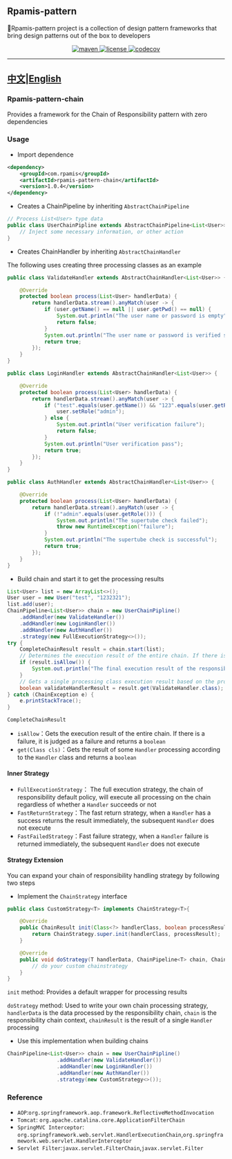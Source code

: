 ## Rpamis-pattern

🌱Rpamis-pattern project is a collection of design pattern frameworks that bring design patterns out of the box to developers

<p align="center">
  <a href="https://central.sonatype.com/artifact/com.rpamis/rpamis-pattern-chain/1.0.0">
    <img alt="maven" src="https://img.shields.io/maven-central/v/com.rpamis/rpamis-pattern-chain?style=flat-square">
  </a>

  <a href="https://www.apache.org/licenses/LICENSE-2.0">
    <img alt="license" src="https://img.shields.io/badge/license-Apache%202-4EB1BA.svg?style=flat-square">
  </a>

  <a href="https://codecov.io/gh/benym/rpamis-pattern" > 
    <img alt="codecov" src="https://img.shields.io/codecov/c/gh/benym/rpamis-pattern?color=%23&style=flat-square"/> 
  </a>
</p>

-------------------------------------------------------------------------------
[**中文**](README-CN.md)|[**English**](README.md)
-------------------------------------------------------------------------------
### Rpamis-pattern-chain

Provides a framework for the Chain of Responsibility pattern with zero dependencies

### Usage

- Import dependence

```xml
<dependency>
    <groupId>com.rpamis</groupId>
    <artifactId>rpamis-pattern-chain</artifactId>
    <version>1.0.4</version>
</dependency>
```

- Creates a ChainPipeline by inheriting `AbstractChainPipeline`

```java
// Process List<User> type data
public class UserChainPipline extends AbstractChainPipeline<List<User>> {
    // Inject some necessary information, or other action
}
```

- Creates ChainHandler by inheriting `AbstractChainHandler`

The following uses creating three processing classes as an example

```java
public class ValidateHandler extends AbstractChainHandler<List<User>> {

    @Override
    protected boolean process(List<User> handlerData) {
        return handlerData.stream().anyMatch(user -> {
            if (user.getName() == null || user.getPwd() == null) {
                System.out.println("The user name or password is empty");
                return false;
            }
            System.out.println("The user name or password is verified successfully");
            return true;
        });
    }
}
```

```java
public class LoginHandler extends AbstractChainHandler<List<User>> {

    @Override
    protected boolean process(List<User> handlerData) {
        return handlerData.stream().anyMatch(user -> {
            if ("test".equals(user.getName()) && "123".equals(user.getPwd())) {
                user.setRole("admin");
            } else {
                System.out.println("User verification failure");
                return false;
            }
            System.out.println("User verification pass");
            return true;
        });
    }
}
```

```java
public class AuthHandler extends AbstractChainHandler<List<User>> {

    @Override
    protected boolean process(List<User> handlerData) {
        return handlerData.stream().anyMatch(user -> {
            if (!"admin".equals(user.getRole())) {
                System.out.println("The supertube check failed");
                throw new RuntimeException("failure");
            }
            System.out.println("The supertube check is successful");
            return true;
        });
    }
}
```

- Build chain and start it to get the processing results

```java
List<User> list = new ArrayList<>();
User user = new User("test", "1232321");
list.add(user);
ChainPipeline<List<User>> chain = new UserChainPipline()
    .addHandler(new ValidateHandler())
    .addHandler(new LoginHandler())
    .addHandler(new AuthHandler())
    .strategy(new FullExecutionStrategy<>());
try {
    CompleteChainResult result = chain.start(list);
    // Determines the execution result of the entire chain. If there is one failure by default, it is judged as a failure
    if (result.isAllow()) {
        System.out.println("The final execution result of the responsibility chain is" + result.isAllow());
    }
    // Gets a single processing class execution result based on the processing class
    boolean validateHandlerResult = result.get(ValidateHandler.class);
} catch (ChainException e) {
    e.printStackTrace();
}
```

`CompleteChainResult`

- `isAllow`：Gets the execution result of the entire chain. If there is a failure, it is judged as a failure and returns a `boolean`
- `get(Class cls)`：Gets the result of some `Handler` processing according to the `Handler` class and returns a `boolean`

#### Inner Strategy

- `FullExecutionStrategy`： The full execution strategy, the chain of responsibility default policy, will execute all processing on the chain regardless of whether a `Handler` succeeds or not
- `FastReturnStrategy`：The fast return strategy, when a `Handler` has a success returns the result immediately, the subsequent `Handler` does not execute
- `FastFailedStrategy`：Fast failure strategy, when a `Handler` failure is returned immediately, the subsequent `Handler` does not execute

#### Strategy Extension

You can expand your chain of responsibility handling strategy by following two steps

- Implement the `ChainStrategy` interface

```java
public class CustomStrategy<T> implements ChainStrategy<T>{

    @Override
    public ChainResult init(Class<?> handlerClass, boolean processResult) {
        return ChainStrategy.super.init(handlerClass, processResult);
    }

    @Override
    public void doStrategy(T handlerData, ChainPipeline<T> chain, ChainResult chainResult) throws IOException, ChainException {
        // do your custom chainstrategy
    }
}
```

`init` method: Provides a default wrapper for processing results

`doStrategy` method: Used to write your own chain processing strategy, `handlerData` is the data processed by the responsibility chain, `chain` is the responsibility chain context, `chainResult` is the result of a single `Handler` processing

- Use this implementation when building chains

```java
ChainPipeline<List<User>> chain = new UserChainPipline()
                .addHandler(new ValidateHandler())
                .addHandler(new LoginHandler())
                .addHandler(new AuthHandler())
                .strategy(new CustomStrategy<>());
```

### Reference

- `AOP`:`org.springframework.aop.framework.ReflectiveMethodInvocation` 
- `Tomcat`: `org.apache.catalina.core.ApplicationFilterChain`
- `SpringMVC Interceptor`: `org.springframework.web.servlet.HandlerExecutionChain`,`org.springframework.web.servlet.HandlerInterceptor`
- `Servlet Filter`:`javax.servlet.FilterChain`,`javax.servlet.Filter`
